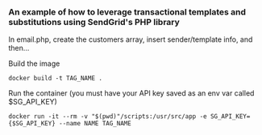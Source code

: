 ### An example of how to leverage transactional templates and substitutions using SendGrid's PHP library

In email.php, create the customers array, insert sender/template info, and then...

Build the image
```
docker build -t TAG_NAME .
```

Run the container (you must have your API key saved as an env var called $SG_API_KEY)
```
docker run -it --rm -v "$(pwd)"/scripts:/usr/src/app -e SG_API_KEY={$SG_API_KEY} --name NAME TAG_NAME
```